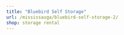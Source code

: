 ```yaml
---
title: "Bluebird Self Storage"
url: /mississauga/bluebird-self-storage-2/
shop: storage rental
---
```

